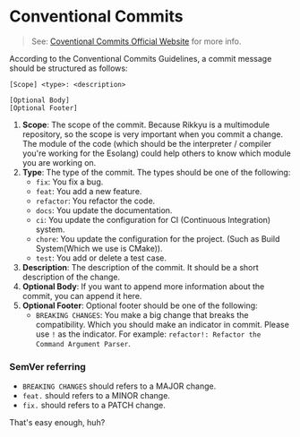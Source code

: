 # Conventional Commits

> See: [Coventional Commits Official Website](https://www.conventionalcommits.org/en/v1.0.0/) for more info.

According to the Conventional Commits Guidelines, a commit message should be structured as follows:

```
[Scope] <type>: <description>

[Optional Body]
[Optional Footer]
```

1. **Scope**: The scope of the commit. Because Rikkyu is a multimodule repository, so the scope is very important when you commit a change. The module of the code (which should be the interpreter / compiler you're working for the Esolang) could help others to know which module you are working on.
2. **Type**: The type of the commit. The types should be one of the following:
    - `fix`: You fix a bug.
    - `feat`: You add a new feature.
    - `refactor`: You refactor the code.
    - `docs`: You update the documentation.
    - `ci`: You update the configuration for CI (Continuous Integration) system.
    - `chore`: You update the configuration for the project. (Such as Build System(Which we use is CMake)).
    - `test`: You add or delete a test case.
3. **Description**: The description of the commit. It should be a short description of the change.
4. **Optional Body**: If you want to append more information about the commit, you can append it here.
5. **Optional Footer**: Optional footer should be one of the following:
    - `BREAKING CHANGES`: You make a big change that breaks the compatibility. Which you should make an indicator in commit. Please use `!` as the indicator. For example: `refactor!: Refactor the Command Argument Parser`.

### SemVer referring

- `BREAKING CHANGES` should refers to a MAJOR change.
- `feat.` should refers to a MINOR change.
- `fix.` should refers to a PATCH change.

That's easy enough, huh?